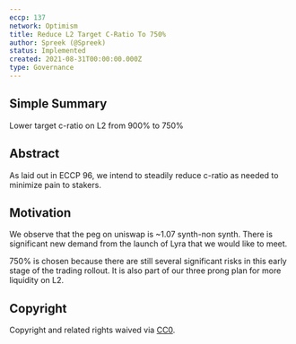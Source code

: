 ```yaml
---
eccp: 137
network: Optimism
title: Reduce L2 Target C-Ratio To 750%
author: Spreek (@Spreek)
status: Implemented
created: 2021-08-31T00:00:00.000Z
type: Governance
---
```


## Simple Summary

<!--"If you can't explain it simply, you don't understand it well enough." Provide a simplified and layman-accessible explanation of the ECCP.-->

Lower target c-ratio on L2 from 900% to 750%

## Abstract

<!--A short (~200 word) description of the variable change proposed.-->

As laid out in ECCP 96, we intend to steadily reduce c-ratio as needed to minimize pain to stakers.

## Motivation

<!--The motivation is critical for ECCPs that want to update variables within Elysian. It should clearly explain why the existing variable is not incentive aligned. ECCP submissions without sufficient motivation may be rejected outright.-->

We observe that the peg on uniswap is ~1.07 synth-non synth. There is significant new demand from the launch of Lyra that we would like to meet.

750% is chosen because there are still several significant risks in this early stage of the trading rollout. It is also part of our three prong plan for more liquidity on L2.

## Copyright

Copyright and related rights waived via [CC0](https://creativecommons.org/publicdomain/zero/1.0/).
